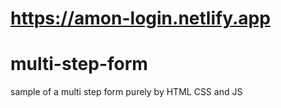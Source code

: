# https://amon-login.netlify.app
# multi-step-form
sample of a multi step form purely by HTML CSS and JS
